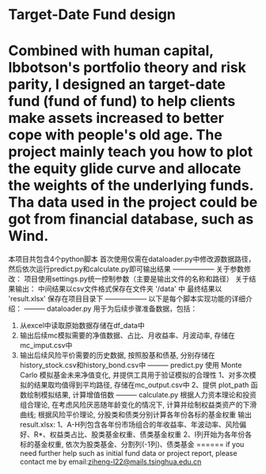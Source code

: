 # Target-Date Fund design
Combined with human capital, Ibbotson's portfolio theory and risk parity, I designed an target-date fund (fund of fund) to help clients make assets increased to better cope with people's old age. The project mainly teach you how to plot the equity  glide curve and allocate the weights of the underlying funds. Tha data used in the project could be got from financial database, such as Wind.
======
本项目共包含4个python脚本
首次使用仅需在dataloader.py中修改源数据路径，然后依次运行predict.py和calculate.py即可输出结果
——————
关于参数修改：
项目使用settings.py统一控制参数（主要是输出文件的名称和路径）
关于结果输出：
中间结果以csv文件格式保存在文件夹 '/data' 中
最终结果以 'result.xlsx' 保存在项目目录下
——————
以下是每个脚本实现功能的详细介绍：
———
dataloader.py
用于为后续步骤准备数据，包括：
1. 从excel中读取原始数据存储在df_data中
2. 输出后续mc模拟需要的净值数据、占比、月收益率、月波动率, 存储在mc_imput.csv中
3. 输出后续风险平价需要的历史数据, 按照股基和债基, 分别存储在history_stock.csv和history_bond.csv中
———
predict.py
使用 Monte Carlo 模拟基金未来净值变化,  并提供工具用于验证模拟的合理性
1、对多次模拟的结果取均值得到平均路径, 存储在mc_output.csv中
2、提供 plot_path 函数绘制模拟结果, 计算增值倍数
———
calculate.py
根据人力资本理论和投资组合理论, 在考虑风险厌恶随年龄变化的情况下, 计算并绘制权益类资产的下滑曲线;
根据风险平价理论, 分股类和债类分别计算各年份各标的基金权重
输出result.xlsx:
1、A-H列包含各年份市场组合的年收益率、年波动率、风险偏好、R*、权益类占比、股类基金权重、债类基金权重
2、I列开始为各年份各标的基金权重, 依次为股类基金、分割列(-1列)、债类基金
======
if you need further help such as initial fund data or project report, please contact me by email:ziheng-l22@mails.tsinghua.edu.cn
